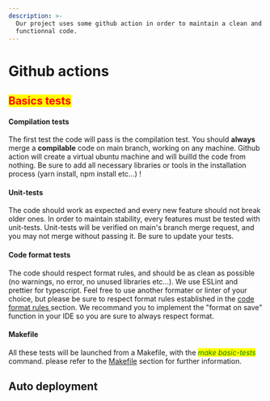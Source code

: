 ```yaml
---
description: >-
  Our project uses some github action in order to maintain a clean and
  functionnal code.
---
```


# Github actions

## <mark style="color:red;">Basics tests</mark>

#### Compilation tests

The first test the code will pass is the compilation test. You should **always** merge a **compilable** code on main branch, working on any machine. Github action will create a virtual ubuntu machine and will builld the code from nothing. Be sure to add all necessary libraries or tools in the installation process (yarn install, npm install etc...) !

#### Unit-tests

The code should work as expected and every new feature should not break older ones. In order to maintain stability, every features must be tested with unit-tests. Unit-tests will be verified on main's branch merge request, and you may not merge without passing it. Be sure to update your tests.

#### Code format tests

The code should respect format rules, and should be as clean as possible (no warnings, no error, no unused libraries etc...). We use ESLint and prettier for typescript. Feel free to use another formater or linter of your choice, but please be sure to respect format rules established in the [code format rules ](code-format-rules.md)section. We recommand you to implement the "format on save" function in your IDE so you are sure to always respect format.

#### Makefile

All these tests will be launched from a Makefile, with the _<mark style="color:green;">make basic-tests</mark>_ command. please refer to the [Makefile](../to-start/makefile.md) section for further information.

## Auto  deployment
